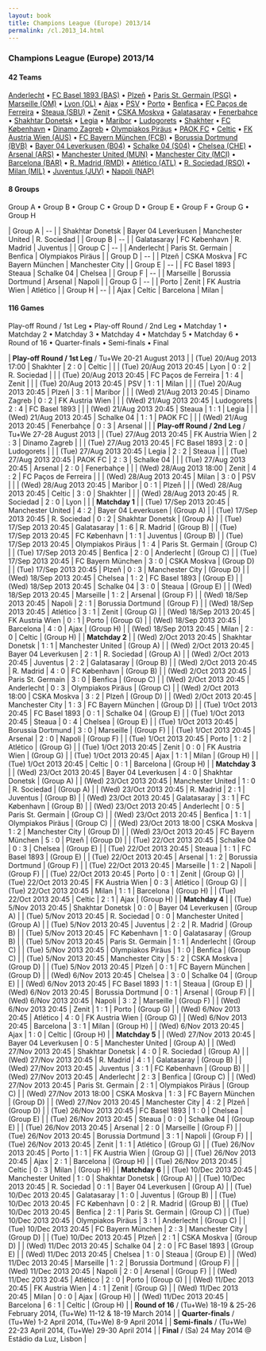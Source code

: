 ```yaml
---
layout: book
title: Champions League (Europe) 2013/14
permalink: /cl.2013_14.html
---
```



### Champions League (Europe) 2013/14


#### 42 Teams


 [Anderlecht](be.html#anderlecht)   •  [FC Basel 1893 (BAS)](ch.html#basel)   •  [Plzeň](cz.html#plzen)   •  [Paris St. Germain (PSG)](fr.html#paris)   •  [Marseille (OM)](fr.html#marseille)   •  [Lyon (OL)](fr.html#lyon)   •  [Ajax](nl.html#ajax)   •  [PSV](nl.html#psv)   •  [Porto](pt.html#porto)   •  [Benfica](pt.html#benfica)   •  [FC Paços de Ferreira](pt.html#ferreira)   •  [Steaua (SBU)](ro.html#steaua)   •  [Zenit](ru.html#zenit)   •  [CSKA Moskva](ru.html#moskva)   •  [Galatasaray](tr.html#galatasaray)   •  [Fenerbahçe](tr.html#fenerbahce)   •  [Shakhtar Donetsk](ua.html#donezk)   •  [Legia](pl.html#legiawarszawa)   •  [Maribor](si.html#maribor)   •  [Ludogorets](bg.html#razgrad)   •  [Shakhter](kz.html#karagandy)   •  [FC København](dk.html#kobenhavn)   •  [Dinamo Zagreb](hr.html#zagreb)   •  [Olympiakos Piräus](gr.html#olympiacos)   •  [PAOK FC](gr.html#paok)   •  [Celtic](sc.html#celtic)   •  [FK Austria Wien (AUS)](at.html#austria)   •  [FC Bayern München (FCB)](de.html#bayern)   •  [Borussia Dortmund (BVB)](de.html#dortmund)   •  [Bayer 04 Leverkusen (B04)](de.html#leverkusen)   •  [Schalke 04 (S04)](de.html#schalke)   •  [Chelsea (CHE)](en.html#chelsea)   •  [Arsenal (ARS)](en.html#arsenal)   •  [Manchester United (MUN)](en.html#manunited)   •  [Manchester City (MCI)](en.html#mancity)   •  [Barcelona (BAR)](es.html#barcelona)   •  [R. Madrid (RMD)](es.html#madrid)   •  [Atlético (ATL)](es.html#atletico)   •  [R. Sociedad (RSO)](es.html#realsociedad)   •  [Milan (MIL)](it.html#milan)   •  [Juventus (JUV)](it.html#juventus)   •  [Napoli (NAP)](it.html#napoli)  



#### 8 Groups

 Group A •  Group B •  Group C •  Group D •  Group E •  Group F •  Group G •  Group H

| Group A | -- |  | Shakhtar Donetsk  | Bayer 04 Leverkusen  | Manchester United  | R. Sociedad  |
| Group B | -- |  | Galatasaray  | FC København  | R. Madrid  | Juventus  |
| Group C | -- |  | Anderlecht  | Paris St. Germain  | Benfica  | Olympiakos Piräus  |
| Group D | -- |  | Plzeň  | CSKA Moskva  | FC Bayern München  | Manchester City  |
| Group E | -- |  | FC Basel 1893  | Steaua  | Schalke 04  | Chelsea  |
| Group F | -- |  | Marseille  | Borussia Dortmund  | Arsenal  | Napoli  |
| Group G | -- |  | Porto  | Zenit  | FK Austria Wien  | Atlético  |
| Group H | -- |  | Ajax  | Celtic  | Barcelona  | Milan  |

 



#### 116 Games

 Play-off Round  / 1st Leg •  Play-off Round  / 2nd Leg •  Matchday 1 •  Matchday 2 •  Matchday 3 •  Matchday 4 •  Matchday 5 •  Matchday 6 •  Round of 16 •  Quarter-finals •  Semi-finals •  Final


| **Play-off Round  / 1st Leg** / Tu+We 20-21 August 2013 |
| (Tue) 20/Aug 2013 17:00 | Shakhter | 2 : 0 | Celtic |  |
| (Tue) 20/Aug 2013 20:45 | Lyon | 0 : 2 | R. Sociedad |  |
| (Tue) 20/Aug 2013 20:45 | FC Paços de Ferreira | 1 : 4 | Zenit |  |
| (Tue) 20/Aug 2013 20:45 | PSV | 1 : 1 | Milan |  |
| (Tue) 20/Aug 2013 20:45 | Plzeň | 3 : 1 | Maribor |  |
| (Wed) 21/Aug 2013 20:45 | Dinamo Zagreb | 0 : 2 | FK Austria Wien |  |
| (Wed) 21/Aug 2013 20:45 | Ludogorets | 2 : 4 | FC Basel 1893 |  |
| (Wed) 21/Aug 2013 20:45 | Steaua | 1 : 1 | Legia |  |
| (Wed) 21/Aug 2013 20:45 | Schalke 04 | 1 : 1 | PAOK FC |  |
| (Wed) 21/Aug 2013 20:45 | Fenerbahçe | 0 : 3 | Arsenal |  |
| **Play-off Round  / 2nd Leg** / Tu+We 27-28 August 2013 |
| (Tue) 27/Aug 2013 20:45 | FK Austria Wien | 2 : 3 | Dinamo Zagreb |  |
| (Tue) 27/Aug 2013 20:45 | FC Basel 1893 | 2 : 0 | Ludogorets |  |
| (Tue) 27/Aug 2013 20:45 | Legia | 2 : 2 | Steaua |  |
| (Tue) 27/Aug 2013 20:45 | PAOK FC | 2 : 3 | Schalke 04 |  |
| (Tue) 27/Aug 2013 20:45 | Arsenal | 2 : 0 | Fenerbahçe |  |
| (Wed) 28/Aug 2013 18:00 | Zenit | 4 : 2 | FC Paços de Ferreira |  |
| (Wed) 28/Aug 2013 20:45 | Milan | 3 : 0 | PSV |  |
| (Wed) 28/Aug 2013 20:45 | Maribor | 0 : 1 | Plzeň |  |
| (Wed) 28/Aug 2013 20:45 | Celtic | 3 : 0 | Shakhter |  |
| (Wed) 28/Aug 2013 20:45 | R. Sociedad | 2 : 0 | Lyon |  |
| **Matchday 1**  |
| (Tue) 17/Sep 2013 20:45 | Manchester United | 4 : 2 | Bayer 04 Leverkusen | (Group A) |
| (Tue) 17/Sep 2013 20:45 | R. Sociedad | 0 : 2 | Shakhtar Donetsk | (Group A) |
| (Tue) 17/Sep 2013 20:45 | Galatasaray | 1 : 6 | R. Madrid | (Group B) |
| (Tue) 17/Sep 2013 20:45 | FC København | 1 : 1 | Juventus | (Group B) |
| (Tue) 17/Sep 2013 20:45 | Olympiakos Piräus | 1 : 4 | Paris St. Germain | (Group C) |
| (Tue) 17/Sep 2013 20:45 | Benfica | 2 : 0 | Anderlecht | (Group C) |
| (Tue) 17/Sep 2013 20:45 | FC Bayern München | 3 : 0 | CSKA Moskva | (Group D) |
| (Tue) 17/Sep 2013 20:45 | Plzeň | 0 : 3 | Manchester City | (Group D) |
| (Wed) 18/Sep 2013 20:45 | Chelsea | 1 : 2 | FC Basel 1893 | (Group E) |
| (Wed) 18/Sep 2013 20:45 | Schalke 04 | 3 : 0 | Steaua | (Group E) |
| (Wed) 18/Sep 2013 20:45 | Marseille | 1 : 2 | Arsenal | (Group F) |
| (Wed) 18/Sep 2013 20:45 | Napoli | 2 : 1 | Borussia Dortmund | (Group F) |
| (Wed) 18/Sep 2013 20:45 | Atlético | 3 : 1 | Zenit | (Group G) |
| (Wed) 18/Sep 2013 20:45 | FK Austria Wien | 0 : 1 | Porto | (Group G) |
| (Wed) 18/Sep 2013 20:45 | Barcelona | 4 : 0 | Ajax | (Group H) |
| (Wed) 18/Sep 2013 20:45 | Milan | 2 : 0 | Celtic | (Group H) |
| **Matchday 2**  |
| (Wed) 2/Oct 2013 20:45 | Shakhtar Donetsk | 1 : 1 | Manchester United | (Group A) |
| (Wed) 2/Oct 2013 20:45 | Bayer 04 Leverkusen | 2 : 1 | R. Sociedad | (Group A) |
| (Wed) 2/Oct 2013 20:45 | Juventus | 2 : 2 | Galatasaray | (Group B) |
| (Wed) 2/Oct 2013 20:45 | R. Madrid | 4 : 0 | FC København | (Group B) |
| (Wed) 2/Oct 2013 20:45 | Paris St. Germain | 3 : 0 | Benfica | (Group C) |
| (Wed) 2/Oct 2013 20:45 | Anderlecht | 0 : 3 | Olympiakos Piräus | (Group C) |
| (Wed) 2/Oct 2013 18:00 | CSKA Moskva | 3 : 2 | Plzeň | (Group D) |
| (Wed) 2/Oct 2013 20:45 | Manchester City | 1 : 3 | FC Bayern München | (Group D) |
| (Tue) 1/Oct 2013 20:45 | FC Basel 1893 | 0 : 1 | Schalke 04 | (Group E) |
| (Tue) 1/Oct 2013 20:45 | Steaua | 0 : 4 | Chelsea | (Group E) |
| (Tue) 1/Oct 2013 20:45 | Borussia Dortmund | 3 : 0 | Marseille | (Group F) |
| (Tue) 1/Oct 2013 20:45 | Arsenal | 2 : 0 | Napoli | (Group F) |
| (Tue) 1/Oct 2013 20:45 | Porto | 1 : 2 | Atlético | (Group G) |
| (Tue) 1/Oct 2013 20:45 | Zenit | 0 : 0 | FK Austria Wien | (Group G) |
| (Tue) 1/Oct 2013 20:45 | Ajax | 1 : 1 | Milan | (Group H) |
| (Tue) 1/Oct 2013 20:45 | Celtic | 0 : 1 | Barcelona | (Group H) |
| **Matchday 3**  |
| (Wed) 23/Oct 2013 20:45 | Bayer 04 Leverkusen | 4 : 0 | Shakhtar Donetsk | (Group A) |
| (Wed) 23/Oct 2013 20:45 | Manchester United | 1 : 0 | R. Sociedad | (Group A) |
| (Wed) 23/Oct 2013 20:45 | R. Madrid | 2 : 1 | Juventus | (Group B) |
| (Wed) 23/Oct 2013 20:45 | Galatasaray | 3 : 1 | FC København | (Group B) |
| (Wed) 23/Oct 2013 20:45 | Anderlecht | 0 : 5 | Paris St. Germain | (Group C) |
| (Wed) 23/Oct 2013 20:45 | Benfica | 1 : 1 | Olympiakos Piräus | (Group C) |
| (Wed) 23/Oct 2013 18:00 | CSKA Moskva | 1 : 2 | Manchester City | (Group D) |
| (Wed) 23/Oct 2013 20:45 | FC Bayern München | 5 : 0 | Plzeň | (Group D) |
| (Tue) 22/Oct 2013 20:45 | Schalke 04 | 0 : 3 | Chelsea | (Group E) |
| (Tue) 22/Oct 2013 20:45 | Steaua | 1 : 1 | FC Basel 1893 | (Group E) |
| (Tue) 22/Oct 2013 20:45 | Arsenal | 1 : 2 | Borussia Dortmund | (Group F) |
| (Tue) 22/Oct 2013 20:45 | Marseille | 1 : 2 | Napoli | (Group F) |
| (Tue) 22/Oct 2013 20:45 | Porto | 0 : 1 | Zenit | (Group G) |
| (Tue) 22/Oct 2013 20:45 | FK Austria Wien | 0 : 3 | Atlético | (Group G) |
| (Tue) 22/Oct 2013 20:45 | Milan | 1 : 1 | Barcelona | (Group H) |
| (Tue) 22/Oct 2013 20:45 | Celtic | 2 : 1 | Ajax | (Group H) |
| **Matchday 4**  |
| (Tue) 5/Nov 2013 20:45 | Shakhtar Donetsk | 0 : 0 | Bayer 04 Leverkusen | (Group A) |
| (Tue) 5/Nov 2013 20:45 | R. Sociedad | 0 : 0 | Manchester United | (Group A) |
| (Tue) 5/Nov 2013 20:45 | Juventus | 2 : 2 | R. Madrid | (Group B) |
| (Tue) 5/Nov 2013 20:45 | FC København | 1 : 0 | Galatasaray | (Group B) |
| (Tue) 5/Nov 2013 20:45 | Paris St. Germain | 1 : 1 | Anderlecht | (Group C) |
| (Tue) 5/Nov 2013 20:45 | Olympiakos Piräus | 1 : 0 | Benfica | (Group C) |
| (Tue) 5/Nov 2013 20:45 | Manchester City | 5 : 2 | CSKA Moskva | (Group D) |
| (Tue) 5/Nov 2013 20:45 | Plzeň | 0 : 1 | FC Bayern München | (Group D) |
| (Wed) 6/Nov 2013 20:45 | Chelsea | 3 : 0 | Schalke 04 | (Group E) |
| (Wed) 6/Nov 2013 20:45 | FC Basel 1893 | 1 : 1 | Steaua | (Group E) |
| (Wed) 6/Nov 2013 20:45 | Borussia Dortmund | 0 : 1 | Arsenal | (Group F) |
| (Wed) 6/Nov 2013 20:45 | Napoli | 3 : 2 | Marseille | (Group F) |
| (Wed) 6/Nov 2013 20:45 | Zenit | 1 : 1 | Porto | (Group G) |
| (Wed) 6/Nov 2013 20:45 | Atlético | 4 : 0 | FK Austria Wien | (Group G) |
| (Wed) 6/Nov 2013 20:45 | Barcelona | 3 : 1 | Milan | (Group H) |
| (Wed) 6/Nov 2013 20:45 | Ajax | 1 : 0 | Celtic | (Group H) |
| **Matchday 5**  |
| (Wed) 27/Nov 2013 20:45 | Bayer 04 Leverkusen | 0 : 5 | Manchester United | (Group A) |
| (Wed) 27/Nov 2013 20:45 | Shakhtar Donetsk | 4 : 0 | R. Sociedad | (Group A) |
| (Wed) 27/Nov 2013 20:45 | R. Madrid | 4 : 1 | Galatasaray | (Group B) |
| (Wed) 27/Nov 2013 20:45 | Juventus | 3 : 1 | FC København | (Group B) |
| (Wed) 27/Nov 2013 20:45 | Anderlecht | 2 : 3 | Benfica | (Group C) |
| (Wed) 27/Nov 2013 20:45 | Paris St. Germain | 2 : 1 | Olympiakos Piräus | (Group C) |
| (Wed) 27/Nov 2013 18:00 | CSKA Moskva | 1 : 3 | FC Bayern München | (Group D) |
| (Wed) 27/Nov 2013 20:45 | Manchester City | 4 : 2 | Plzeň | (Group D) |
| (Tue) 26/Nov 2013 20:45 | FC Basel 1893 | 1 : 0 | Chelsea | (Group E) |
| (Tue) 26/Nov 2013 20:45 | Steaua | 0 : 0 | Schalke 04 | (Group E) |
| (Tue) 26/Nov 2013 20:45 | Arsenal | 2 : 0 | Marseille | (Group F) |
| (Tue) 26/Nov 2013 20:45 | Borussia Dortmund | 3 : 1 | Napoli | (Group F) |
| (Tue) 26/Nov 2013 20:45 | Zenit | 1 : 1 | Atlético | (Group G) |
| (Tue) 26/Nov 2013 20:45 | Porto | 1 : 1 | FK Austria Wien | (Group G) |
| (Tue) 26/Nov 2013 20:45 | Ajax | 2 : 1 | Barcelona | (Group H) |
| (Tue) 26/Nov 2013 20:45 | Celtic | 0 : 3 | Milan | (Group H) |
| **Matchday 6**  |
| (Tue) 10/Dec 2013 20:45 | Manchester United | 1 : 0 | Shakhtar Donetsk | (Group A) |
| (Tue) 10/Dec 2013 20:45 | R. Sociedad | 0 : 1 | Bayer 04 Leverkusen | (Group A) |
| (Tue) 10/Dec 2013 20:45 | Galatasaray | 1 : 0 | Juventus | (Group B) |
| (Tue) 10/Dec 2013 20:45 | FC København | 0 : 2 | R. Madrid | (Group B) |
| (Tue) 10/Dec 2013 20:45 | Benfica | 2 : 1 | Paris St. Germain | (Group C) |
| (Tue) 10/Dec 2013 20:45 | Olympiakos Piräus | 3 : 1 | Anderlecht | (Group C) |
| (Tue) 10/Dec 2013 20:45 | FC Bayern München | 2 : 3 | Manchester City | (Group D) |
| (Tue) 10/Dec 2013 20:45 | Plzeň | 2 : 1 | CSKA Moskva | (Group D) |
| (Wed) 11/Dec 2013 20:45 | Schalke 04 | 2 : 0 | FC Basel 1893 | (Group E) |
| (Wed) 11/Dec 2013 20:45 | Chelsea | 1 : 0 | Steaua | (Group E) |
| (Wed) 11/Dec 2013 20:45 | Marseille | 1 : 2 | Borussia Dortmund | (Group F) |
| (Wed) 11/Dec 2013 20:45 | Napoli | 2 : 0 | Arsenal | (Group F) |
| (Wed) 11/Dec 2013 20:45 | Atlético | 2 : 0 | Porto | (Group G) |
| (Wed) 11/Dec 2013 20:45 | FK Austria Wien | 4 : 1 | Zenit | (Group G) |
| (Wed) 11/Dec 2013 20:45 | Milan | 0 : 0 | Ajax | (Group H) |
| (Wed) 11/Dec 2013 20:45 | Barcelona | 6 : 1 | Celtic | (Group H) |
| **Round of 16** / (Tu+We) 18-19 & 25-26 February 2014, (Tu+We) 11-12 & 18-19 March 2014 |
| **Quarter-finals** / (Tu+We) 1-2 April 2014, (Tu+We) 8-9 April 2014 |
| **Semi-finals** / (Tu+We) 22-23 April 2014, (Tu+We) 29-30 April 2014 |
| **Final** / (Sa) 24 May 2014 @ Estádio da Luz, Lisbon |
